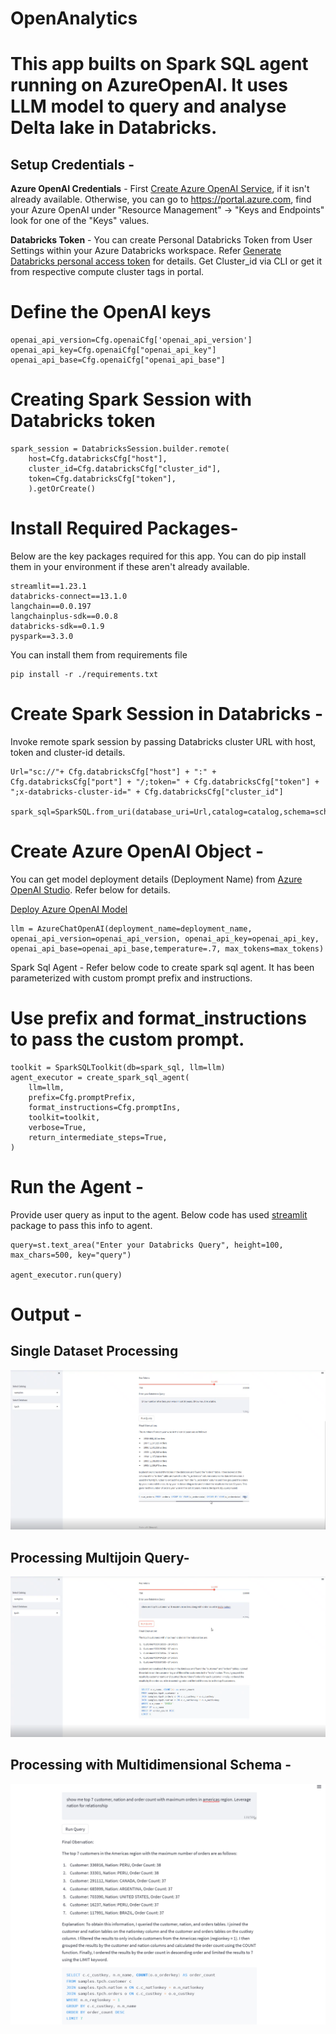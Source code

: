 # OpenAnalytics

# This app builts on Spark SQL agent running on AzureOpenAI. It uses LLM model to query and analyse Delta lake in Databricks.


## Setup Credentials -

**Azure OpenAI Credentials** - First [Create Azure OpenAI Service](https://learn.microsoft.com/en-us/azure/ai-services/openai/how-to/create-resource?pivots=web-portal), if it isn't already available. Otherwise, you can go to https://portal.azure.com, find your Azure OpenAI under "Resource Management" -> "Keys and Endpoints" look for one of the "Keys" values.

**Databricks Token** - You can create Personal Databricks Token from User Settings within your Azure Databricks workspace.  Refer [Generate Databricks personal access token](https://learn.microsoft.com/en-us/azure/databricks/dev-tools/auth#--azure-databricks-personal-access-tokens-for-workspace-users) for details. Get Cluster_id via CLI or get it from respective compute cluster tags in portal.

# Define the OpenAI keys

	openai_api_version=Cfg.openaiCfg['openai_api_version']
	openai_api_key=Cfg.openaiCfg["openai_api_key"]
	openai_api_base=Cfg.openaiCfg["openai_api_base"]


# Creating Spark Session with Databricks token

	spark_session = DatabricksSession.builder.remote(
	    host=Cfg.databricksCfg["host"],
	    cluster_id=Cfg.databricksCfg["cluster_id"],
	    token=Cfg.databricksCfg["token"],
	    ).getOrCreate()

# Install Required Packages-  
Below are the key packages required for this app.  You can do pip install them in your environment if these aren't already available.

	streamlit==1.23.1
	databricks-connect==13.1.0
	langchain==0.0.197
	langchainplus-sdk==0.0.8
	databricks-sdk==0.1.9
	pyspark==3.3.0

You can install them from requirements file

	pip install -r ./requirements.txt

# Create Spark Session in Databricks - 
Invoke remote spark session by passing Databricks cluster URL with host, token and cluster-id details.
 
	Url="sc://"+ Cfg.databricksCfg["host"] + ":" + Cfg.databricksCfg["port"] + "/;token=" + Cfg.databricksCfg["token"] + ";x-databricks-cluster-id=" + Cfg.databricksCfg["cluster_id"]
	
	spark_sql=SparkSQL.from_uri(database_uri=Url,catalog=catalog,schema=schema)

# Create Azure OpenAI Object - 
You can get model deployment details (Deployment Name) from [Azure OpenAI Studio](https://oai.azure.com/). Refer below for details.

[Deploy Azure OpenAI Model](https://learn.microsoft.com/en-us/azure/ai-services/openai/how-to/create-resource?pivots=web-portal#deploy-a-model)

	llm = AzureChatOpenAI(deployment_name=deployment_name, openai_api_version=openai_api_version, openai_api_key=openai_api_key, openai_api_base=openai_api_base,temperature=.7, max_tokens=max_tokens)

Spark Sql Agent - Refer below code to create spark sql agent. It has been parameterized with custom prompt prefix and instructions.

# Use prefix and format_instructions to pass the custom prompt.

	toolkit = SparkSQLToolkit(db=spark_sql, llm=llm)
	agent_executor = create_spark_sql_agent(
	    llm=llm,
	    prefix=Cfg.promptPrefix,
	    format_instructions=Cfg.promptIns,
	    toolkit=toolkit,
	    verbose=True,
	    return_intermediate_steps=True,
	)

# Run the Agent - 
Provide user query as input to the agent. Below code has used  [streamlit](https://streamlit.io/) package to pass this info to agent.

	query=st.text_area("Enter your Databricks Query", height=100, max_chars=500, key="query")
	
	agent_executor.run(query)

# Output -

## Single Dataset Processing

![Alt text](/images/image-1.png)

## Processing  Multijoin Query- 

![Alt text](/images/image-2.png)

## Processing with Multidimensional Schema - 

![Alt text](/images/Multijoin_query.png)

